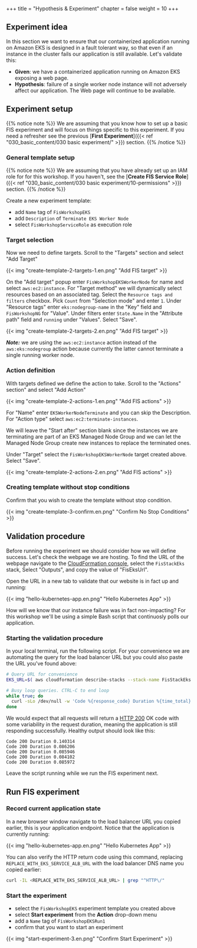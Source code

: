 +++
title = "Hypothesis & Experiment"
chapter = false
weight = 10
+++

## Experiment idea

In this section we want to ensure that our containerized application running on Amazon EKS is designed in a fault tolerant way, so that even if an instance in the cluster fails our application is still available. Let's validate this:

* **Given**: we have a containerized application running on Amazon EKS exposing a web page.
* **Hypothesis**: failure of a single worker node instance will not adversely affect our application. The Web page will continue to be available.

## Experiment setup

{{% notice note %}}
We are assuming that you know how to set up a basic FIS experiment and will focus on things specific to this experiment. If you need a refresher see the previous [**First Experiment**]({{< ref "030_basic_content/030 basic experiment/" >}}) section.
{{% /notice %}}

### General template setup

{{% notice note %}}
We are assuming that you have already set up an IAM role for for this workshop. If you haven't, see the [**Create FIS Service Role**]({{< ref "030_basic_content/030 basic experiment/10-permissions" >}}) section.
{{% /notice %}}

Create a new experiment template:
  * add `Name` tag of `FisWorkshopEKS`
  * add `Description` of `Terminate EKS Worker Node`
  * select `FisWorkshopServiceRole` as execution role

### Target selection

Now we need to define targets. Scroll to the "Targets" section and select "Add Target"

{{< img "create-template-2-targets-1.en.png" "Add FIS target" >}}

On the "Add target" popup enter `FisWorkshopEKSWorkerNode` for name and select `aws:ec2:instance`. For "Target method" we will dynamically select resources based on an associated tag. Select the `Resource tags and filters` checkbox. Pick `Count` from "Selection mode" and enter `1`. Under "Resource tags" enter `eks:nodegroup-name` in the "Key" field and `FisWorkshopNG` for "Value". Under filters enter `State.Name` in the "Attribute path" field and `running` under "Values". Select "Save".

{{< img "create-template-2-targets-2.en.png" "Add FIS target" >}}

**_Note:_** we are using the `aws:ec2:instance` action instead of the `aws:eks:nodegroup` action because currently the latter cannot terminate a single running worker node. 

### Action definition

With targets defined we define the action to take. Scroll to the "Actions" section" and select "Add Action"

{{< img "create-template-2-actions-1.en.png" "Add FIS actions" >}}

For "Name" enter `EKSWorkerNodeTerminate` and you can skip the Description. For "Action type" select `aws:ec2:terminate-instances`.

We will leave the "Start after" section blank since the instances we are terminating are part of an EKS Managed Node Group and we can let the Managed Node Group create new instances to replace the terminated ones.

Under "Target" select the `FisWorkshopEKSWorkerNode` target created above. Select "Save".

{{< img "create-template-2-actions-2.en.png" "Add FIS actions" >}}

### Creating template without stop conditions

Confirm that you wish to create the template without stop condition.

{{< img "create-template-3-confirm.en.png" "Confirm No Stop Conditions" >}}

## Validation procedure

Before running the experiment we should consider how we will define success. Let's check the webpage we are hosting. To find the URL of the webpage navigate to the [CloudFormation console](https://console.aws.amazon.com/cloudformation/home?#/stacks?filteringStatus=active&filteringText=FisStackEks&viewNested=true&hideStacks=false), select the `FisStackEks` stack, Select "Outputs", and copy the value of "FisEksUrl".

Open the URL in a new tab to validate that our website is in fact up and running:

{{< img "hello-kubernetes-app.en.png" "Hello Kubernetes App" >}}

How will we know that our instance failure was in fact non-impacting? For this workshop we'll be using a simple Bash script that continuosly polls our application.

### Starting the validation procedure

In your local terminal, run the following script. For your convenience we are automating the query for the load balancer URL but you could also paste the URL you've found above:

```bash
# Query URL for convenience
EKS_URL=$( aws cloudformation describe-stacks --stack-name FisStackEks --query "Stacks[*].Outputs[?OutputKey=='FisEksUrl'].OutputValue" --output text )

# Busy loop queries. CTRL-C to end loop
while true; do
  curl -sLo /dev/null -w 'Code %{response_code} Duration %{time_total} \n' ${EKS_URL}
done
```

We would expect that all requests will return a [HTTP 200](https://developer.mozilla.org/en-US/docs/Web/HTTP/Status/200) OK code with some variability in the request duration, meaning the application is still responding successfully. Healthy output should look like this:

```text
Code 200 Duration 0.140314 
Code 200 Duration 0.086206 
Code 200 Duration 0.085946 
Code 200 Duration 0.084102 
Code 200 Duration 0.085972 
```

Leave the script running while we run the FIS experiment next.

## Run FIS experiment

### Record current application state

In a new browser window navigate to the load balancer URL you copied earlier, this is your application endpoint. Notice that the application is currently running:

{{< img "hello-kubernetes-app.en.png" "Hello Kubernetes App" >}}

You can also verify the HTTP return code using this command, replacing `REPLACE_WITH_EKS_SERVICE_ALB_URL` with the load balancer DNS name you copied earlier:

```bash
curl -IL <REPLACE_WITH_EKS_SERVICE_ALB_URL> | grep "^HTTP\/"
```

### Start the experiment

* select the `FisWorkshopEKS` experiment template you created above 
* select **Start experiment** from the **Action** drop-down menu
* add a `Name` tag of `FisWorkshopEKSRun1`
* confirm that you want to start an experiment

{{< img "start-experiment-3.en.png" "Confirm Start Experiment" >}}
